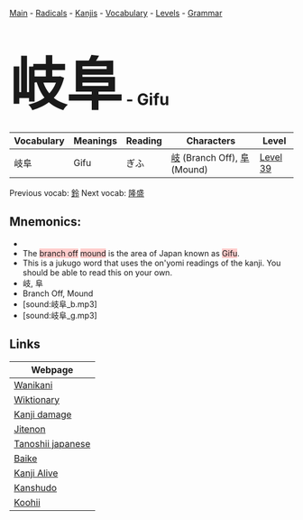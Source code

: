 <style> bigfont {font-size: 100px}</style>
[Main](../README.md) -
[Radicals](../radicals.md) -
[Kanjis](../kanjis.md) -
[Vocabulary](../vocabulary.md) -
[Levels](../levels.md) -
[Grammar](../grammar.md)
# <bigfont> 岐阜</bigfont> - Gifu 

| Vocabulary | Meanings | Reading | Characters | Level |
| --- | --- | --- | --- | --- |
| 岐阜 | Gifu | ぎふ |  [岐](../kanjis/岐.md) (Branch Off), [阜](../kanjis/阜.md) (Mound) | [Level 39](../levels/wk_level39.md) |

Previous vocab: [鈴](鈴.md) Next vocab: [隆盛](隆盛.md) 

## Mnemonics:

* 
* The <span style="background-color:#ffcccb"> branch off</span> <span style="background-color:#ffcccb"> mound</span> is the area of Japan known as <span style="background-color:#ffcccb"> Gifu</span>.
* This is a jukugo word that uses the on'yomi readings of the kanji. You should be able to read this on your own.
* 岐, 阜
* Branch Off, Mound
* [sound:岐阜_b.mp3]
* [sound:岐阜_g.mp3]


## Links 

| Webpage |
| --- |
| [Wanikani          ](https://www.wanikani.com/kanji/岐阜) |
| [Wiktionary        ](https://en.wiktionary.org/wiki/岐阜) |
| [Kanji damage      ](http://www.kanjidamage.com/kanji/search?utf8=✓&q=岐阜) |
| [Jitenon           ](https://jitenon.com/kanji/岐阜) |
| [Tanoshii japanese ](https://www.tanoshiijapanese.com/dictionary/kanji.cfm?k=岐阜) |
| [Baike             ](https://baike.baidu.com/item/岐阜) |
| [Kanji Alive       ](https://app.kanjialive.com/岐阜) |
| [Kanshudo          ](https://www.kanshudo.com/searchmn?q=岐阜) |
| [Koohii            ](https://kanji.koohii.com/study/kanji/岐阜) |
